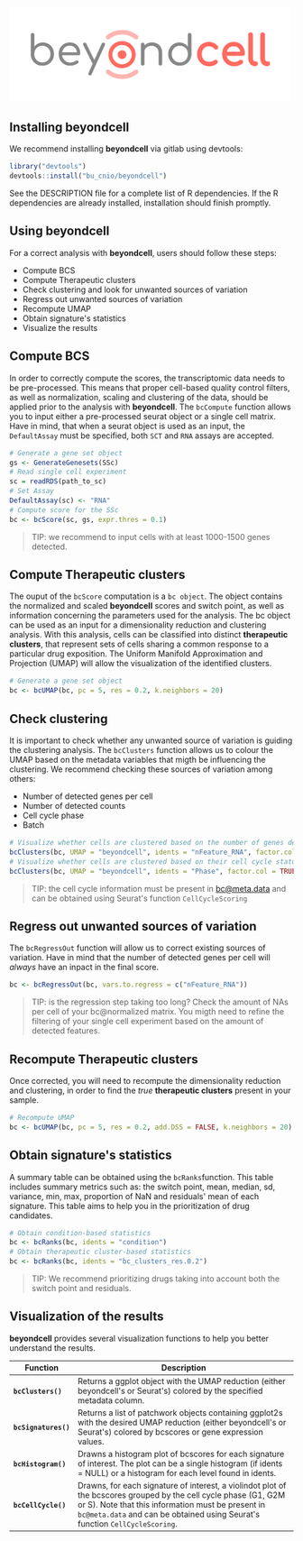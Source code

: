 <img src="../.img/beyondcell.png" width="500">

## Installing beyondcell
We recommend installing **beyondcell** via gitlab using devtools:

```r
library("devtools")
devtools::install("bu_cnio/beyondcell")
```

See the DESCRIPTION file for a complete list of R dependencies. If the R dependencies are already installed, installation should finish promptly.

## Using beyondcell
For a correct analysis with **beyondcell**, users should follow these steps: 

 * Compute BCS
 * Compute Therapeutic clusters
 * Check clustering and look for unwanted sources of variation
 * Regress out unwanted sources of variation
 * Recompute UMAP
 * Obtain signature's statistics
 * Visualize the results


## Compute BCS
In order to correctly compute the scores, the transcriptomic data needs to be pre-processed. This means that proper cell-based quality control filters, as well as normalization, scaling and clustering of the data, should be applied prior to the analysis with **beyondcell**. The `bcCompute` function allows you to input either a pre-processed seurat object or a single cell matrix. Have in mind, that when a seurat object is used as an input, the `DefaultAssay` must be specified, both `SCT` and `RNA` assays are accepted.

```r
# Generate a gene set object
gs <- GenerateGenesets(SSc)
# Read single cell experiment
sc = readRDS(path_to_sc)
# Set Assay
DefaultAssay(sc) <- "RNA"
# Compute score for the SSc
bc <- bcScore(sc, gs, expr.thres = 0.1)
```

> TIP: we recommend to input cells with at least 1000-1500 genes detected.

## Compute Therapeutic clusters
The ouput of the `bcScore` computation is a `bc object`. The object contains the normalized and scaled **beyondcell** scores and switch point, as well as information concerning the parameters used for the analysis. The bc object can be used as an input for a dimensionality reduction and clustering analysis. With this analysis, cells can be classified into distinct **therapeutic clusters**, that represent sets of cells sharing a common response to a particular drug exposition. The Uniform Manifold Approximation and Projection (UMAP) will allow the visualization of the identified clusters. 

```r
# Generate a gene set object
bc <- bcUMAP(bc, pc = 5, res = 0.2, k.neighbors = 20)
```

## Check clustering
It is important to check whether any unwanted source of variation is guiding the clustering analysis. The `bcClusters` function allows us to colour the UMAP based on the metadata variables that migth be influencing the clustering. We recommend checking these sources of variation among others:

 * Number of detected genes per cell
 * Number of detected counts
 * Cell cycle phase
 * Batch

```r
# Visualize whether cells are clustered based on the number of genes detecter per each cell
bcClusters(bc, UMAP = "beyondcell", idents = "nFeature_RNA", factor.col = FALSE)
# Visualize whether cells are clustered based on their cell cycle status
bcClusters(bc, UMAP = "beyondcell", idents = "Phase", factor.col = TRUE)
```
> TIP: the cell cycle information must be present in bc@meta.data and can be obtained using Seurat's function `CellCycleScoring`

## Regress out unwanted sources of variation
The `bcRegressOut` function will allow us to correct existing sources of variation. Have in mind that the number of detected genes per cell will *always* have an inpact in the final score.

```r
bc <- bcRegressOut(bc, vars.to.regress = c("nFeature_RNA"))
```
> TIP: is the regression step taking too long? Check the amount of NAs per cell of your bc@normalized matrix. You migth need to refine the filtering of your single cell experiment based on the amount of detected features.

## Recompute Therapeutic clusters
Once corrected, you will need to recompute the dimensionality reduction and clustering, in order to find the *true* **therapeutic clusters** present in your sample. 

```r
# Recompute UMAP
bc <- bcUMAP(bc, pc = 5, res = 0.2, add.DSS = FALSE, k.neighbors = 20) 
```

## Obtain signature's statistics
A summary table can be obtained using the `bcRanks`function. This table includes summary metrics such as: the switch point, mean, median, sd, variance, min, max, proportion of NaN and residuals' mean of each signature. This table aims to help you in the prioritization of drug candidates. 

```r
# Obtain condition-based statistics
bc <- bcRanks(bc, idents = "condition")
# Obtain therapeutic cluster-based statistics
bc <- bcRanks(bc, idents = "bc_clusters_res.0.2")
```
> TIP: We recommend prioritizing drugs taking into account both the switch point and residuals.

## Visualization of the results
**beyondcell** provides several visualization functions to help you better understand the results.

|**Function** | **Description** |
|--------------|--------------|
|**`bcClusters()`** |Returns a ggplot object with the UMAP reduction (either beyondcell's or Seurat's) colored by the specified metadata column.|
|**`bcSignatures()`** |Returns a list of patchwork objects containing ggplot2s with the desired UMAP reduction (either beyondcell's or Seurat's) colored by bcscores or gene expression values.|
|**`bcHistogram()`** |Drawns a histogram plot of bcscores for each signature of interest. The plot can be a single histogram (if idents = NULL) or a histogram for each level found in idents.|
|**`bcCellCycle()`** |Drawns, for each signature of interest, a violindot plot of the bcscores grouped by the cell cycle phase (G1, G2M or S). Note that this information must be present in `bc@meta.data` and can be obtained using Seurat's function `CellCycleScoring`.|
